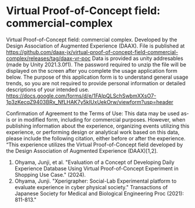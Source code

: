 # Virtual Proof-of-Concept field: commercial-complex
Virtual Proof-of-Concept field: commercial complex. Developed by the Design Association of Augmented Experience (DAAX). 
File is published at https://github.com/daax-jx/virtual-proof-of-concept-field-commercial-complex/releases/tag/daax-vr-poc
Data is provided as unity addresables (made by Unity 2021.3.0f1).
The password required to unzip the file will be displayed on the screen after you complete the usage application form below. The purpose of this application form is to understand general usage trends, so you are not required to provide personal information or detailed descriptions of your intended use.
https://docs.google.com/forms/d/e/1FAIpQLSchSwbmXXsO7-1p3zKecqZ9403BRx_NfLHAK7y5kIUxUekOrw/viewform?usp=header

Confirmation of Agreement to the Terms of Use:
This data may be used as-is or in modified form, including for commercial purposes.
However, when publishing information about the experience, organizing events utilizing this experience, or performing design or analytical work based on this data, please include the following citation, either before or after the experience.
“This experience utilizes the Virtual Proof-of-Concept field developed by the Design Association of Augmented Experience (DAAX)[1,2].
1. Ohyama, Junji, et al. "Evaluation of a Concept of Developing Daily Experience Database Using Virtual Proof-of-Concept Experiment in Shopping Use Case." (2024).
2. Ohyama, Junji. "Xperigrapher: Social-Lab Experimental platform to evaluate experience in cyber physical society." Transactions of Japanese Society for Medical and Biological Engineering Proc (2021): 811-813."
